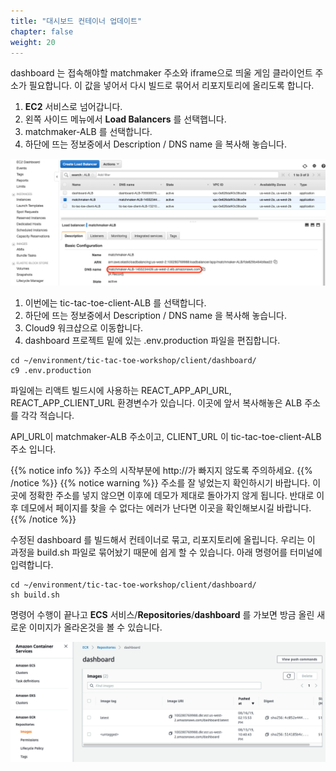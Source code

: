 ```yaml
---
title: "대시보드 컨테이너 업데이트"
chapter: false
weight: 20
---
```


dashboard 는 접속해야할 matchmaker 주소와 iframe으로 띄울 게임 클라이언트 주소가 필요합니다.
이 값을 넣어서 다시 빌드로 묶어서 리포지토리에 올리도록 합니다.

1. **EC2** 서비스로 넘어갑니다.
1. 왼쪽 사이드 메뉴에서 **Load Balancers** 를 선택햅니다.
1. matchmaker-ALB 를 선택합니다.
1. 하단에 뜨는 정보중에서 Description / DNS name 을 복사해 놓습니다. 

![Example Service](/images/tic-tac-toe/dashboard-rebuld-1.png)

1. 이번에는 tic-tac-toe-client-ALB 를 선택합니다.
1. 하단에 뜨는 정보중에서 Description / DNS name 을 복사해 놓습니다. 
1. Cloud9 워크샵으로 이동합니다.
1. dashboard 프로젝트 밑에 있는 .env.production 파일을 편집합니다.

```
cd ~/environment/tic-tac-toe-workshop/client/dashboard/
c9 .env.production
```

파일에는 리액트 빌드시에 사용하는 REACT_APP_API_URL, REACT_APP_CLIENT_URL 환경변수가 있습니다.
이곳에 앞서 복사해놓은 ALB 주소를 각각 적습니다.

API_URL이 matchmaker-ALB 주소이고, CLIENT_URL 이 tic-tac-toe-client-ALB 주소 입니다.

{{% notice info %}}
주소의 시작부분에 http://가 빠지지 않도록 주의하세요.
{{% /notice %}}
{{% notice warning %}}
주소를 잘 넣었는지 확인하시기 바랍니다. 이곳에 정확한 주소를 넣지 않으면 이후에 데모가 제대로 돌아가지 않게 됩니다. 반대로 이후 데모에서 페이지를 찾을 수 없다는 에러가 난다면 이곳을 확인해보시길 바랍니다.
{{% /notice %}}

수정된 dashboard 를 빌드해서 컨테이너로 묶고, 리포지토리에 올립니다. 우리는 이 과정을 build.sh 파일로 묶어놨기 때문에 쉽게 할 수 있습니다. 
아래 명령어를 터미널에 입력합니다.
```
cd ~/environment/tic-tac-toe-workshop/client/dashboard/
sh build.sh
```

명령어 수행이 끝나고 **ECS** 서비스/**Repositories**/**dashboard** 를 가보면 방금 올린 새로운 이미지가 올라온것을 볼 수 있습니다.

![Example Service](/images/tic-tac-toe/dashboard-rebuld-2.png)